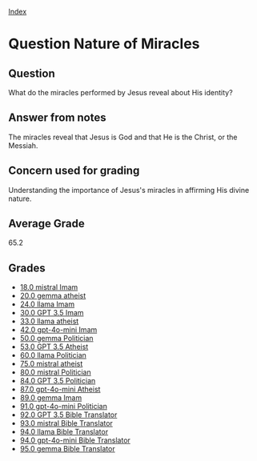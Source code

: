 
[Index](../../index.md)
# Question Nature of Miracles
## Question
What do the miracles performed by Jesus reveal about His identity?

## Answer from notes
The miracles reveal that Jesus is God and that He is the Christ, or the Messiah.

## Concern used for grading
Understanding the importance of Jesus's miracles in affirming His divine nature.

## Average Grade
65.2

## Grades
 * [18.0 mistral Imam](../answers/mistral_Imam/Nature_of_Miracles.md)
 * [20.0 gemma atheist](../answers/gemma_atheist/Nature_of_Miracles.md)
 * [24.0 llama Imam](../answers/llama_Imam/Nature_of_Miracles.md)
 * [30.0 GPT 3.5 Imam](../answers/GPT_3.5_Imam/Nature_of_Miracles.md)
 * [33.0 llama atheist](../answers/llama_atheist/Nature_of_Miracles.md)
 * [42.0 gpt-4o-mini Imam](../answers/gpt-4o-mini_Imam/Nature_of_Miracles.md)
 * [50.0 gemma Politician](../answers/gemma_Politician/Nature_of_Miracles.md)
 * [53.0 GPT 3.5 Atheist](../answers/GPT_3.5_Atheist/Nature_of_Miracles.md)
 * [60.0 llama Politician](../answers/llama_Politician/Nature_of_Miracles.md)
 * [75.0 mistral atheist](../answers/mistral_atheist/Nature_of_Miracles.md)
 * [80.0 mistral Politician](../answers/mistral_Politician/Nature_of_Miracles.md)
 * [84.0 GPT 3.5 Politician](../answers/GPT_3.5_Politician/Nature_of_Miracles.md)
 * [87.0 gpt-4o-mini Atheist](../answers/gpt-4o-mini_Atheist/Nature_of_Miracles.md)
 * [89.0 gemma Imam](../answers/gemma_Imam/Nature_of_Miracles.md)
 * [91.0 gpt-4o-mini Politician](../answers/gpt-4o-mini_Politician/Nature_of_Miracles.md)
 * [92.0 GPT 3.5 Bible Translator](../answers/GPT_3.5_Bible_Translator/Nature_of_Miracles.md)
 * [93.0 mistral Bible Translator](../answers/mistral_Bible_Translator/Nature_of_Miracles.md)
 * [94.0 llama Bible Translator](../answers/llama_Bible_Translator/Nature_of_Miracles.md)
 * [94.0 gpt-4o-mini Bible Translator](../answers/gpt-4o-mini_Bible_Translator/Nature_of_Miracles.md)
 * [95.0 gemma Bible Translator](../answers/gemma_Bible_Translator/Nature_of_Miracles.md)
